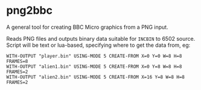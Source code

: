 # png2bbc
A general tool for creating BBC Micro graphics from a PNG input.

Reads PNG files and outputs binary data suitable for `INCBIN` to 6502 source.  Script will be text or lua-based, specifying where to get the data from, eg:

```
WITH-OUTPUT "player.bin" USING-MODE 5 CREATE-FROM X=0 Y=0 W=8 H=8 FRAMES=8
WITH-OUTPUT "alien1.bin" USING-MODE 5 CREATE-FROM X=0 Y=8 W=8 H=8 FRAMES=2 
WITH-OUTPUT "alien2.bin" USING-MODE 5 CREATE-FROM X=16 Y=8 W=8 H=8 FRAMES=2
```

